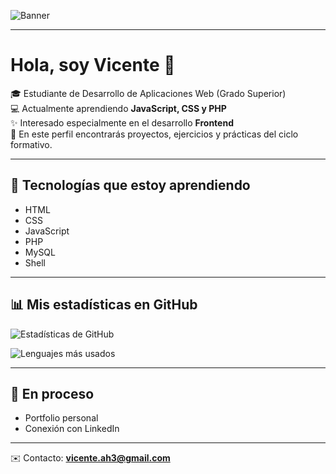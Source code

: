 ![Banner](https://capsule-render.vercel.app/api?type=rect&color=gradient&text=Welcome%20💻&fontColor=ffffff&fontSize=30&fontAlign=50&height=100)

---

# Hola, soy Vicente 👋

🎓 Estudiante de Desarrollo de Aplicaciones Web (Grado Superior)  
💻 Actualmente aprendiendo **JavaScript, CSS y PHP**  
✨ Interesado especialmente en el desarrollo **Frontend**  
📂 En este perfil encontrarás proyectos, ejercicios y prácticas del ciclo formativo.  

---

## 🚀 Tecnologías que estoy aprendiendo
- HTML  
- CSS  
- JavaScript  
- PHP  
- MySQL  
- Shell  

---

## 📊 Mis estadísticas en GitHub
![Estadísticas de GitHub](https://github-readme-stats.vercel.app/api?username=vicenttto&show_icons=true&theme=radical)  

![Lenguajes más usados](https://github-readme-stats.vercel.app/api/top-langs/?username=vicenttto&layout=compact&theme=radical)

---

## 📌 En proceso
- Portfolio personal  
- Conexión con LinkedIn  

---

✉️ Contacto: **vicente.ah3@gmail.com**
